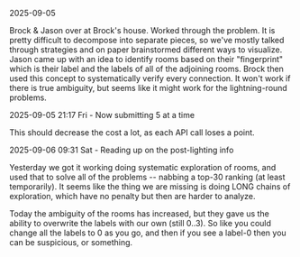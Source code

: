 
2025-09-05

Brock & Jason over at Brock's house. Worked through the problem. It is pretty difficult to decompose into separate pieces, so we've mostly talked through strategies and on paper brainstormed different ways to visualize. Jason came up with an idea to identify rooms based on their "fingerprint" which is their label and the labels of all of the adjoining rooms. Brock then used this concept to systematically verify every connection. It won't work if there is true ambiguity, but seems like it might work for the lightning-round problems.

2025-09-05 21:17 Fri - Now submitting 5 at a time

This should decrease the cost a lot, as each API call loses a point.

2025-09-06 09:31 Sat - Reading up on the post-lighting info

Yesterday we got it working doing systematic exploration of rooms, and used that to solve all of the problems -- nabbing a top-30 ranking (at least temporarily). It seems like the thing we are missing is doing LONG chains of exploration, which have no penalty but then are harder to analyze.

Today the ambiguity of the rooms has increased, but they gave us the ability to overwrite the labels with our own (still 0..3). So like you could change all the labels to 0 as you go, and then if you see a label-0 then you can be suspicious, or something.

